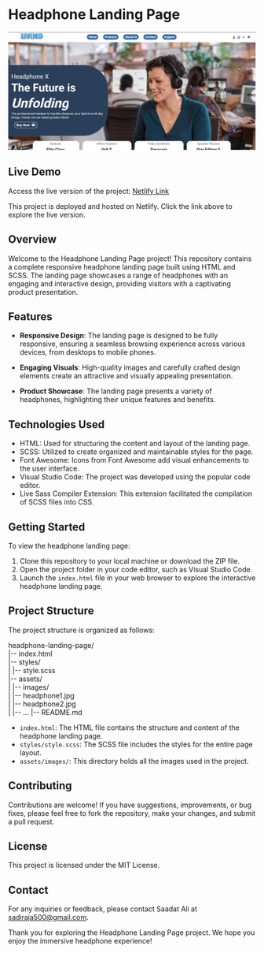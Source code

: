 # Headphone Landing Page

![Headphone Landing Page](assets/img/thumnail.JPG)

## Live Demo

Access the live version of the project: [Netlify Link](https://sadiheadphone.netlify.app/)

This project is deployed and hosted on Netlify. Click the link above to explore the live version.


## Overview

Welcome to the Headphone Landing Page project! This repository contains a complete responsive headphone landing page built using HTML and SCSS. The landing page showcases a range of headphones with an engaging and interactive design, providing visitors with a captivating product presentation.

## Features

- **Responsive Design**: The landing page is designed to be fully responsive, ensuring a seamless browsing experience across various devices, from desktops to mobile phones.

- **Engaging Visuals**: High-quality images and carefully crafted design elements create an attractive and visually appealing presentation.

- **Product Showcase**: The landing page presents a variety of headphones, highlighting their unique features and benefits.

## Technologies Used

- HTML: Used for structuring the content and layout of the landing page.
- SCSS: Utilized to create organized and maintainable styles for the page.
- Font Awesome: Icons from Font Awesome add visual enhancements to the user interface.
- Visual Studio Code: The project was developed using the popular code editor.
- Live Sass Compiler Extension: This extension facilitated the compilation of SCSS files into CSS.

## Getting Started

To view the headphone landing page:

1. Clone this repository to your local machine or download the ZIP file.
2. Open the project folder in your code editor, such as Visual Studio Code.
3. Launch the `index.html` file in your web browser to explore the interactive headphone landing page.

## Project Structure

The project structure is organized as follows:

headphone-landing-page/  
|-- index.html  
|-- styles/  
| |-- style.scss  
|-- assets/  
| |-- images/  
| |-- headphone1.jpg  
| |-- headphone2.jpg  
| |-- ... 
|-- README.md

- `index.html`: The HTML file contains the structure and content of the headphone landing page.
- `styles/style.scss`: The SCSS file includes the styles for the entire page layout.
- `assets/images/`: This directory holds all the images used in the project.

## Contributing

Contributions are welcome! If you have suggestions, improvements, or bug fixes, please feel free to fork the repository, make your changes, and submit a pull request.

## License

This project is licensed under the MIT License.

## Contact

For any inquiries or feedback, please contact Saadat Ali at sadiraja500@gmail.com.

Thank you for exploring the Headphone Landing Page project. We hope you enjoy the immersive headphone experience!

